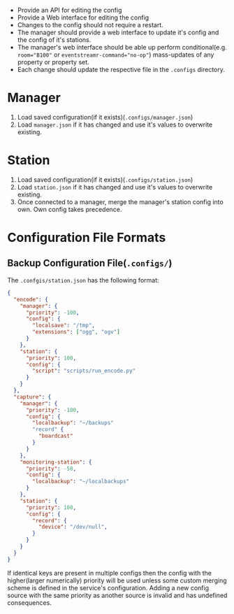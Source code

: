  - Provide an API for editing the config
 - Provide a Web interface for editing the config
 - Changes to the config should not require a restart.
 - The manager should provide a web interface to update it's config and the config of it's stations.
 - The manager's web interface should be able up perform conditional(e.g. `room="B100"` or `eventstreamr-command="no-op"`) mass-updates of any property or property set.
 - Each change should update the respective file in the `.configs` directory.

Manager
=======

 1. Load saved configuration(if it exists)(`.configs/manager.json`)
 2. Load `manager.json` if it has changed and use it's values to overwrite existing.

Station
=======

 1. Load saved configuration(if it exists)(`.configs/station.json`)
 2. Load `station.json` if it has changed and use it's values to overwrite existing.
 3. Once connected to a manager, merge the manager's station config into own. Own config takes precedence.


Configuration File Formats
==========================


Backup Configuration File(`.configs/`)
--------------------------------------

The `.confgis/station.json` has the following format:
```json
{
  "encode": {
    "manager": {
      "priority": -100,
      "config": {
        "localsave": "/tmp",
        "extensions": ["ogg", "ogv"]
      }
    },
    "station": {
      "priority": 100,
      "config": {
        "script": "scripts/run_encode.py"
      }
    }
  },
  "capture": {
    "manager": {
      "priority": -100,
      "config": {
        "localbackup": "~/backups"
        "record" {
          "boardcast"
        }
      }
    },
    "monitoring-station": {
      "priority": -50,
      "config": {
        "localbackup": "~/localbackups"
      }
    },
    "station": {
      "priority": 100,
      "config": {
        "record": {
          "device": "/dev/null",
        }
      }
    }
  }
}
```

If identical keys are present in multiple configs then the config with the higher(larger numerically) priority will be used unless some custom merging scheme is defined in the service's configuration. Adding a new config source with the same priority as another source is invalid and has undefined consequences.

